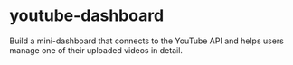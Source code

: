 # youtube-dashboard

Build a mini-dashboard that connects to the YouTube API and helps users manage one of their uploaded videos in detail.
